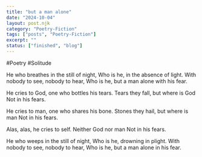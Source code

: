 ```yaml
---
title: "but a man alone"
date: "2024-10-04"
layout: post.njk
category: "Poetry-Fiction"
tags: ["posts", "Poetry-Fiction"]
excerpt: ""
status: ["finished", "blog"]
---
```


#Poetry #Solitude

He who breathes in the still of night,
Who is he, in the absence of light.
With nobody to see, nobody to hear,
Who is he, but a man alone with his fear.

He cries to God, one who bottles his tears.
Tears they fall, but where is God
Not in his fears.

He cries to man, one who shares his bone.
Stones they hail, but where is man
Not in his fears.

Alas, alas, he cries to self.
Neither God nor man
Not in his fears.

He who weeps in the still of night,
Who is he, drowning in plight.
With nobody to see, nobody to hear,
Who is he, but a man alone in his fear.